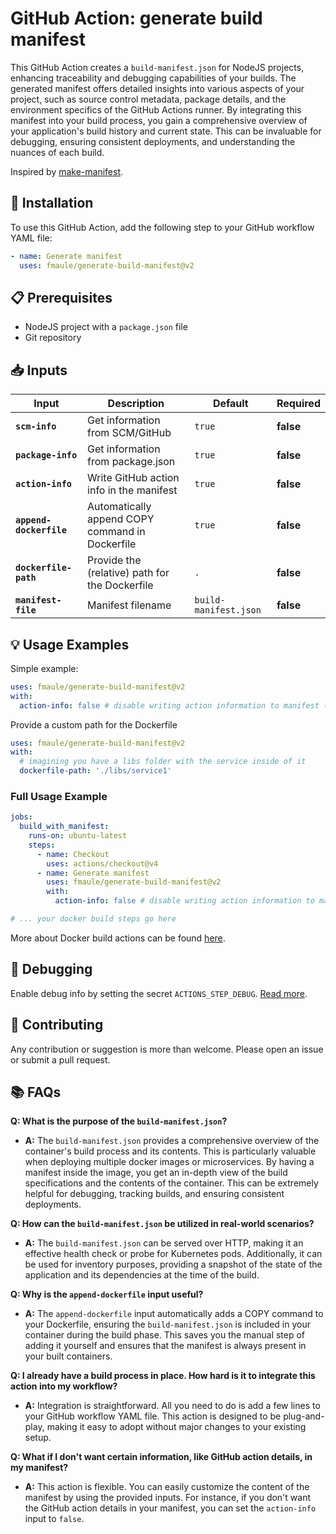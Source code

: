# GitHub Action: generate build manifest

This GitHub Action creates a `build-manifest.json` for NodeJS projects, enhancing traceability and debugging capabilities of your builds. The generated manifest offers detailed insights into various aspects of your project, such as source control metadata, package details, and the environment specifics of the GitHub Actions runner. By integrating this manifest into your build process, you gain a comprehensive overview of your application's build history and current state. This can be invaluable for debugging, ensuring consistent deployments, and understanding the nuances of each build.

Inspired by [make-manifest](https://github.com/guidesmiths/make-manifest).

## 🚀 Installation

To use this GitHub Action, add the following step to your GitHub workflow YAML file:

```yaml
- name: Generate manifest
  uses: fmaule/generate-build-manifest@v2
```

## 📋 Prerequisites

- NodeJS project with a `package.json` file
- Git repository

## 📥 Inputs

<!-- start inputs -->

| **Input**               | **Description**                                 | **Default**           | **Required** |
| ----------------------- | ----------------------------------------------- | --------------------- | ------------ |
| **`scm-info`**          | Get information from SCM/GitHub                 | `true`                | **false**    |
| **`package-info`**      | Get information from package.json               | `true`                | **false**    |
| **`action-info`**       | Write GitHub action info in the manifest        | `true`                | **false**    |
| **`append-dockerfile`** | Automatically append COPY command in Dockerfile | `true`                | **false**    |
| **`dockerfile-path`**   | Provide the (relative) path for the Dockerfile  | `.`                   | **false**    |
| **`manifest-file`**     | Manifest filename                               | `build-manifest.json` | **false**    |

<!-- end inputs -->

## 💡 Usage Examples

Simple example:

```yaml
uses: fmaule/generate-build-manifest@v2
with:
  action-info: false # disable writing action information to manifest (just an example)
```

Provide a custom path for the Dockerfile

```yaml
uses: fmaule/generate-build-manifest@v2
with:
  # imagining you have a libs folder with the service inside of it 
  dockerfile-path: './libs/service1'
```

### Full Usage Example

```yaml
jobs:
  build_with_manifest:
    runs-on: ubuntu-latest
    steps:
      - name: Checkout
        uses: actions/checkout@v4
      - name: Generate manifest
        uses: fmaule/generate-build-manifest@v2
        with:
          action-info: false # disable writing action information to manifest

# ... your docker build steps go here
```

More about Docker build actions can be found [here](https://github.com/docker/build-push-action).

## 🐛 Debugging

Enable debug info by setting the secret `ACTIONS_STEP_DEBUG`. [Read more](https://github.com/actions/toolkit/blob/main/docs/action-debugging.md#step-debug-logs).

## 👏 Contributing

Any contribution or suggestion is more than welcome. Please open an issue or submit a pull request.

## 📚 FAQs

**Q: What is the purpose of the `build-manifest.json`?**

- **A:** The `build-manifest.json` provides a comprehensive overview of the container's build process and its contents. This is particularly valuable when deploying multiple docker images or microservices. By having a manifest inside the image, you get an in-depth view of the build specifications and the contents of the container. This can be extremely helpful for debugging, tracking builds, and ensuring consistent deployments.

**Q: How can the `build-manifest.json` be utilized in real-world scenarios?**

- **A:** The `build-manifest.json` can be served over HTTP, making it an effective health check or probe for Kubernetes pods. Additionally, it can be used for inventory purposes, providing a snapshot of the state of the application and its dependencies at the time of the build.

**Q: Why is the `append-dockerfile` input useful?**

- **A:** The `append-dockerfile` input automatically adds a COPY command to your Dockerfile, ensuring the `build-manifest.json` is included in your container during the build phase. This saves you the manual step of adding it yourself and ensures that the manifest is always present in your built containers.

**Q: I already have a build process in place. How hard is it to integrate this action into my workflow?**

- **A:** Integration is straightforward. All you need to do is add a few lines to your GitHub workflow YAML file. This action is designed to be plug-and-play, making it easy to adopt without major changes to your existing setup.

**Q: What if I don't want certain information, like GitHub action details, in my manifest?**

- **A:** This action is flexible. You can easily customize the content of the manifest by using the provided inputs. For instance, if you don't want the GitHub action details in your manifest, you can set the `action-info` input to `false`.
